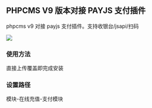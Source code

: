 ## PHPCMS V9 版本对接 PAYJS 支付插件
phpcms v9 对接 payjs 支付插件。支持收银台/jsapi/扫码

![](https://cdn.payjs.cn/5f91766273d1e)

### 使用方法

直接上传覆盖即完成安装

### 设置路径

模块-在线充值-支付模块
